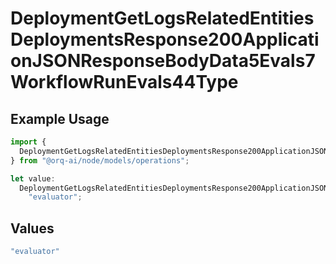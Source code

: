 # DeploymentGetLogsRelatedEntitiesDeploymentsResponse200ApplicationJSONResponseBodyData5Evals7WorkflowRunEvals44Type

## Example Usage

```typescript
import {
  DeploymentGetLogsRelatedEntitiesDeploymentsResponse200ApplicationJSONResponseBodyData5Evals7WorkflowRunEvals44Type,
} from "@orq-ai/node/models/operations";

let value:
  DeploymentGetLogsRelatedEntitiesDeploymentsResponse200ApplicationJSONResponseBodyData5Evals7WorkflowRunEvals44Type =
    "evaluator";
```

## Values

```typescript
"evaluator"
```